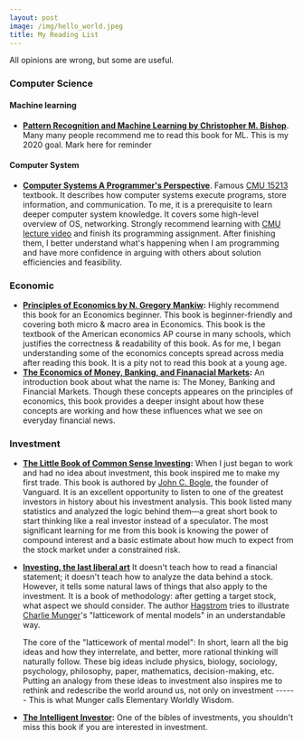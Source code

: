 ```yaml
---
layout: post
image: /img/hello_world.jpeg
title: My Reading List
---
```


All opinions are wrong, but some are useful. 

### Computer Science
#### Machine learning
* **[Pattern Recognition and Machine Learning by Christopher M. Bishop](https://www.amazon.com/Pattern-Recognition-Learning-Information-Statistics/dp/0387310738)**. Many many people recommend me to read this book for ML. This is my 2020 goal. Mark here for reminder

#### Computer System
* **[Computer Systems A Programmer's Perspective](https://www.amazon.com/Computer-Systems-Programmers-Perspective-Engineering/dp/0134123832/ref=sr_1_2?dchild=1&keywords=Computer-Systems-Programmers-Perspective&qid=1609033818&sr=8-2)**. Famous [CMU 15213](https://www.cs.cmu.edu/~213/) textbook. It describes how computer systems execute programs, store information, and communication. To me, it is a prerequisite to learn deeper computer system knowledge. It covers some high-level overview of OS, networking. Strongly recommend learning with [CMU lecture video](https://scs.hosted.panopto.com/Panopto/Pages/Sessions/List.aspx#folderID=%22b96d90ae-9871-4fae-91e2-b1627b43e25e%22) and finish its programming assignment. After finishing them, I better understand what's happening when I am programming and have more confidence in arguing with others about solution efficiencies and feasibility. 

### Economic
* **[Principles of Economics by N. Gregory Mankiw](https://www.amazon.com/Principles-Economics-7th-Gregory-Mankiw/dp/128516587X/ref=sr_1_3?keywords=Principle+of+Economics&qid=1561610018&s=books&sr=1-3):** Highly recommend this book for an Economics beginner. This book is beginner-friendly and covering both micro & macro area in Economics. This book is the textbook of the American economics AP course in many schools, which justifies the correctness & readability of this book. As for me, I began understanding some of the economics concepts spread across media after reading this book. It is a pity not to read this book at a young age.
* **[The Economics of Money, Banking, and Finanacial Markets](https://www.amazon.com/Economics-Banking-Financial-Markets-MyEconLab-dp-1292094303/dp/1292094303/ref=mt_other?_encoding=UTF8&me=&qid=):** An introduction book about what the name is: The Money, Banking and Financial Markets. Though these concepts appeares on the principles of economics, this book provides a deeper insight about how these concepts are working and how these influences what we see on everyday financial news. 

### Investment
* **[The Little Book of Common Sense Investing](https://www.amazon.com/Little-Book-Common-Sense-Investing-ebook/dp/B075Z6HSCJ):** When I just began to work and had no idea about investment, this book inspired me to make my first trade. This book is authored by [John C. Bogle](https://en.wikipedia.org/wiki/John_C._Bogle), the founder of Vanguard. It is an excellent opportunity to listen to one of the greatest investors in history about his investment analysis. This book listed many statistics and analyzed the logic behind them—a great short book to start thinking like a real investor instead of a speculator. The most significant learning for me from this book is knowing the power of compound interest and a basic estimate about how much to expect from the stock market under a constrained risk. 

* **[Investing, the last liberal art](https://www.amazon.com/Investing-Liberal-Columbia-Business-Publishing/dp/0231160100/ref=sr_1_1?dchild=1&keywords=Investing%2C+the+last+liberal+art&qid=1609034355&sr=8-1)** It doesn't teach how to read a financial statement; it doesn't teach how to analyze the data behind a stock. However, it tells some natural laws of things that also apply to the investment. It is a book of methodology: after getting a target stock, what aspect we should consider. The author [Hagstrom](https://blogs.cfainstitute.org/investor/author/roberthagstrom/) tries to illustrate [Charlie Munger](https://en.wikipedia.org/wiki/Charlie_Munger)'s  "latticework of mental models" in an understandable way. 

  The core of the "latticework of mental model": In short, learn all the big ideas and how they interrelate, and better, more rational thinking will naturally  follow. These big ideas include physics, biology, sociology, psychology, philosophy, paper, mathematics, decision-making, etc. Putting an analogy from these ideas to investment also inspires me to rethink and redescribe the world around us, not only on investment ------ This is what Munger calls Elementary Worldly Wisdom. 

* **[The Intelligent Investor](https://www.amazon.com/Intelligent-Investor-Collins-Business-Essentials-ebook/dp/B000FC12C8/ref=sr_1_3?dchild=1&keywords=Intelligent+investor&qid=1587324032&s=digital-text&sr=1-3):** One of the bibles of investments, you shouldn't miss this book if you are interested in investment.
